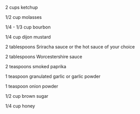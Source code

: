 2 cups ketchup

1/2 cup molasses

1/4 - 1/3 cup bourbon

1/4 cup dijon mustard

2 tablespoons Sriracha sauce or the hot sauce of your choice

2 tablespoons Worcestershire sauce

2 teaspoons smoked paprika

1 teaspoon granulated garlic or garlic powder

1 teaspoon onion powder

1/2 cup brown sugar

1/4 cup honey
